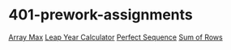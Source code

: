 # 401-prework-assignments
[Array Max](https://github.com/al1s/401-prework-assignments/tree/master/ArrayMax)
[Leap Year Calculator](https://github.com/al1s/401-prework-assignments/tree/master/LeapYearCalc)
[Perfect Sequence](https://github.com/al1s/401-prework-assignments/tree/master/PerfectSeq)
[Sum of Rows](https://github.com/al1s/401-prework-assignments/tree/master/sumOfRows)
